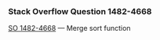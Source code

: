 ### Stack Overflow Question 1482-4668

[SO 1482-4668](https://stackoverflow.com/q/14824668) &mdash;
Merge sort function
